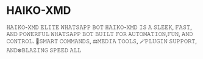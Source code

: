 # HAIKO-XMD
𝙷𝙰𝙸𝙺𝙾-𝚇𝙼𝙳 𝙴𝙻𝙸𝚃𝙴 𝚆𝙷𝙰𝚃𝚂𝙰𝙿𝙿 𝙱𝙾𝚃 𝙷𝙰𝙸𝙺𝙾-𝚇𝙼𝙳 𝙸𝚂 𝙰 𝚂𝙻𝙴𝙴𝙺, 𝙵𝙰𝚂𝚃, 𝙰𝙽𝙳 𝙿𝙾𝚆𝙴𝚁𝙵𝚄𝙻 𝚆𝙷𝙰𝚃𝚂𝙰𝙿𝙿 𝙱𝙾𝚃 𝙱𝚄𝙸𝙻𝚃 𝙵𝙾𝚁 𝙰𝚄𝚃𝙾𝙼𝙰𝚃𝙸𝙾𝙽,𝙵𝚄𝙽, 𝙰𝙽𝙳 𝙲𝙾𝙽𝚃𝚁𝙾𝙻. 📌𝚂𝙼𝙰𝚁𝚃 𝙲𝙾𝙼𝙼𝙰𝙽𝙳𝚂, ⚖️𝙼𝙴𝙳𝙸𝙰 𝚃𝙾𝙾𝙻𝚂, 🪄𝙿𝙻𝚄𝙶𝙸𝙽 𝚂𝚄𝙿𝙿𝙾𝚁𝚃, 𝙰𝙽𝙳❄️𝙱𝙻𝙰𝚉𝙸𝙽𝙶 𝚂𝙿𝙴𝙴𝙳 𝙰𝙻𝙻
